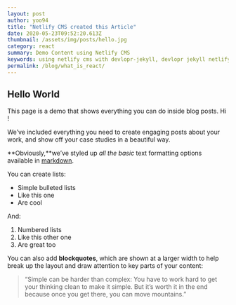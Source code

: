 ```yaml
---
layout: post
author: yoo94
title: "Netlify CMS created this Article"
date: 2020-05-23T09:52:20.613Z
thumbnail: /assets/img/posts/hello.jpg
category: react
summary: Demo Content using Netlify CMS
keywords: using netlify cms with devlopr-jekyll, devlopr jekyll netlify cms, how to use netlify cms
permalink: /blog/what_is_react/
---
```

## Hello World

This page is a demo that shows everything you can do inside blog posts. Hi !

We’ve included everything you need to create engaging posts about your work, and show off your case studies in a beautiful way.

**Obviously,**we’ve styled up *all the basic* text formatting options available in [markdown](https://github.com/adam-p/markdown-here/wiki/Markdown-Cheatsheet).

You can create lists:

* Simple bulleted lists
* Like this one
* Are cool

And:

1. Numbered lists
2. Like this other one
3. Are great too

You can also add **blockquotes**, which are shown at a larger width to help break up the layout and draw attention to key parts of your content:

> “Simple can be harder than complex: You have to work hard to get your thinking clean to make it simple. But it’s worth it in the end because once you get there, you can move mountains.”